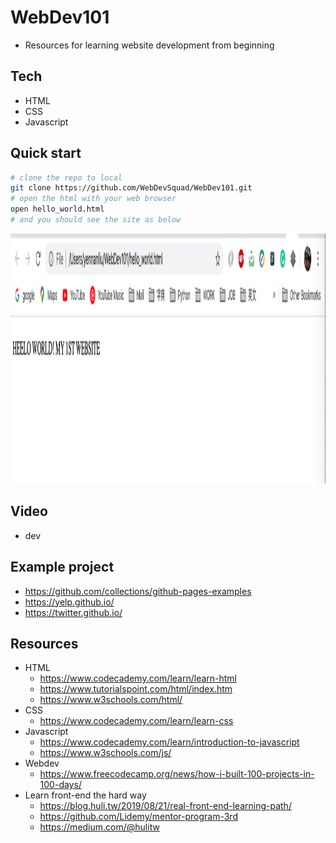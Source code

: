 # WebDev101
- Resources for learning website development from beginning

## Tech
- HTML
- CSS
- Javascript 

## Quick start
```bash
# clone the repo to local
git clone https://github.com/WebDevSquad/WebDev101.git
# open the html with your web browser
open hello_world.html
# and you should see the site as below
```
<p align="center"><img src ="https://github.com/WebDevSquad/WebDev101/blob/master/doc/pic/hello_world_site.png" width="800" height="400"></p>

## Video
- dev 

## Example project
- https://github.com/collections/github-pages-examples
- https://yelp.github.io/
- https://twitter.github.io/

## Resources
- HTML
	- https://www.codecademy.com/learn/learn-html
	- https://www.tutorialspoint.com/html/index.htm
	- https://www.w3schools.com/html/
- CSS 
	- https://www.codecademy.com/learn/learn-css
- Javascript
	- https://www.codecademy.com/learn/introduction-to-javascript
	- https://www.w3schools.com/js/
- Webdev
	- https://www.freecodecamp.org/news/how-i-built-100-projects-in-100-days/
- Learn front-end the hard way
	- https://blog.huli.tw/2019/08/21/real-front-end-learning-path/
	- https://github.com/Lidemy/mentor-program-3rd
	- https://medium.com/@hulitw
